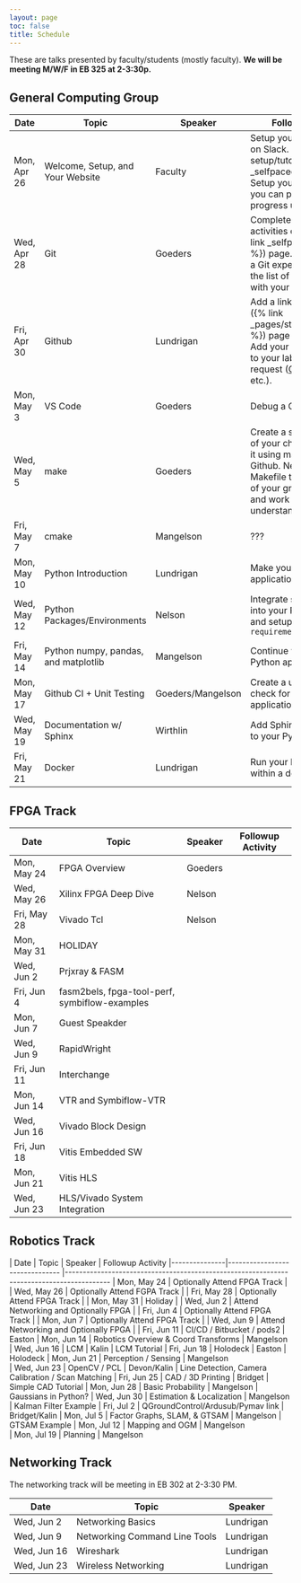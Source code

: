 ```yaml
---
layout: page
toc: false
title: Schedule
---
```


These are talks presented by faculty/students (mostly faculty).  **We will be meeting M/W/F in EB 325 at 2-3:30p.**

## General Computing Group


| Date          | Topic                                 | Speaker               | Followup Activity                                                         
|---------------|-------------------------------        |-----------------------|-------------------------------------------------------------------        
| Mon, Apr 26   | Welcome, Setup, and Your Website      | Faculty               | Setup your computer. Get on Slack. Complete [Linux setup/tutorials]({% link _selfpaced/05_linux.md%}). Setup your website where you can post daily/weekly progress updates.
| Wed, Apr 28   | Git                                   | Goeders               | Complete the followup activities on the [Git]({% link _selfpaced/12_git.md %}) page.  If you are already a Git expert, contribute to the list of follow-up topics with your own suggestions.
| Fri, Apr 30   | Github                                | Lundrigan     | Add a link on the [students]({% link _pages/students_2021.md %}) page via pull request.   Add your name and photo to your lab website via pull request ([CCL](https://ccl.byu.edu), [NET Lab](https://netlab.byu.edu/), etc.). 
| Mon, May 3    | VS Code                               | Goeders               | Debug a C Program
| Wed, May 5    | make                                  | Goeders               | Create a simple C program of your choice, and compile it using make.  Push it up to Github.  Next, find a Makefile that is part of one of your group's projects and work through it to understand how it works.
| Fri, May 7    | cmake                                 | Mangelson             | ???
| Mon, May 10   | Python Introduction                   | Lundrigan             | Make your own Python application
| Wed, May 12   | Python Packages/Environments          | Nelson                | Integrate some packages into your Python application and setup a `requirements.txt`
| Fri, May 14   | Python numpy, pandas, and matplotlib  | Mangelson             | Continue working on your Python application.
| Mon, May 17   | Github CI + Unit Testing              | Goeders/Mangelson     | Create a unit test + CI check for your Python application.
| Wed, May 19   | Documentation w/ Sphinx               | Wirthlin              | Add Sphinx documentation to your Python application.
| Fri, May 21   | Docker                                | Lundrigan             | Run your Python application within a docker container

## FPGA Track

| Date          | Topic                                 | Speaker               | Followup Activity                                                         
|---------------|-------------------------------        |-----------------------|-------------------------------------------------------------------   
| Mon, May 24   | FPGA Overview                         | Goeders
| Wed, May 26   | Xilinx FPGA Deep Dive                 | Nelson
| Fri, May 28   | Vivado Tcl                            | Nelson
| Mon, May 31   | HOLIDAY                               |
| Wed, Jun 2    | Prjxray & FASM                        | 
| Fri, Jun 4    | fasm2bels, fpga-tool-perf, symbiflow-examples | 
| Mon, Jun 7    | Guest Speakder
| Wed, Jun 9    | RapidWright                           |
| Fri, Jun 11   | Interchange                           |
| Mon, Jun 14   | VTR and Symbiflow-VTR                 |
| Wed, Jun 16    | Vivado Block Design                   |   
| Fri, Jun 18    | Vitis Embedded SW                     |
| Mon, Jun 21    | Vitis HLS                             |
| Wed, Jun 23    | HLS/Vivado System Integration         |

## Robotics Track

| Date          | Topic                                 | Speaker               | Followup Activity
|---------------|-------------------------------        |------------------------------------------------------------------------------------------
| Mon, May 24   | Optionally Attend FPGA Track          | 
| Wed, May 26   | Optionally Attend FGPA Track          | 
| Fri, May 28   | Optionally Attend FPGA Track          | 
| Mon, May 31   | Holiday                               | 
| Wed, Jun 2    | Attend Networking and Optionally FPGA |
| Fri, Jun 4    | Optionally Attend FPGA Track          | 
| Mon, Jun 7    | Optionally Attend FPGA Track          |
| Wed, Jun 9    | Attend Networking and Optionally FPGA |
| Fri, Jun 11   | CI/CD / Bitbucket / pods2             | Easton
| Mon, Jun 14   | Robotics Overview & Coord Transforms  | Mangelson
| Wed, Jun 16   | LCM                                   | Kalin                 | LCM Tutorial
| Fri, Jun 18   | Holodeck                              | Easton                | Holodeck
| Mon, Jun 21   | Perception / Sensing                  | Mangelson             
| Wed, Jun 23   | OpenCV / PCL                          | Devon/Kalin           | Line Detection, Camera Calibration / Scan Matching
| Fri, Jun 25   | CAD / 3D Printing                     | Bridget               | Simple CAD Tutorial
| Mon, Jun 28   | Basic Probability                     | Mangelson             | Gaussians in Python?
| Wed, Jun 30   | Estimation & Localization             | Mangelson             | Kalman Filter Example
| Fri, Jul 2    | QGroundControl/Ardusub/Pymav link     | Bridget/Kalin
| Mon, Jul 5    | Factor Graphs, SLAM, & GTSAM          | Mangelson             | GTSAM Example
| Mon, Jul 12   | Mapping and OGM                       | Mangelson             
| Mon, Jul 19   | Planning                              | Mangelson


## Networking Track

The networking track will be meeting in EB 302 at 2-3:30 PM.

| Date          | Topic                         | Speaker               
|---------------|-------------------------------|-----------------------
| Wed, Jun 2    | Networking Basics             | Lundrigan
| Wed, Jun 9    | Networking Command Line Tools | Lundrigan
| Wed, Jun 16   | Wireshark                     | Lundrigan
| Wed, Jun 23   | Wireless Networking           | Lundrigan
